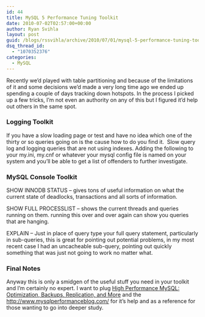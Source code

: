 ```yaml
---
id: 44
title: MySQL 5 Performance Tuning Toolkit
date: 2010-07-02T02:57:00+00:00
author: Ryan Svihla
layout: post
guid: /blogs/rssvihla/archive/2010/07/01/mysql-5-performance-tuning-toolkit.aspx
dsq_thread_id:
  - "1070352376"
categories:
  - MySQL
---
```

Recently we’d played with table partitioning and because of the limitations of it and some decisions we’d made a very long time ago we ended up spending a couple of days tracking down hotspots. In the process I picked up a few tricks, I’m not even an authority on any of this but I figured it’d help out others in the same spot.

### Logging Toolkit

If you have a slow loading page or test and have no idea which one of the thirty or so queries going on is the cause how to do you find it.&#160; Slow query log and logging queries that are not using indexes. Adding the following to your my.ini, my.cnf or whatever your mysql config file is named on your system and you’ll be able to get a list of offenders to further investigate.

### MySQL Console Toolkit

SHOW INNODB STATUS – gives tons of useful information on what the current state of deadlocks, transactions and all sorts of information.

SHOW FULL PROCESSLIST – shows the current threads and queries running on them. running this over and over again can show you queries that are hanging.

EXPLAIN <QUERY>– Just in place of query type your full query statement, particularly in sub-queries, this is great for pointing out potential problems, in my most recent case I had an uncacheable sub-query, pointing out quickly something that was just not going to work no matter what. 

### 

### Final Notes

Anyway this is only a smidgen of the useful stuff you need in your toolkit and I’m certainly no expert. I want to plug [High Performance MySQL: Optimization, Backups, Replication, and More](http://www.amazon.com/gp/product/0596101716/ref=s9_simh_gw_p14_i1?pf_rd_m=ATVPDKIKX0DER&pf_rd_s=center-http://www.amazon.com/High-Performance-MySQL-Optimization-Replication/dp/0596101716/ref=pd_sim_b_1) and the <http://www.mysqlperformanceblog.com/> for it’s help and as a reference for those wanting to go into deeper study.